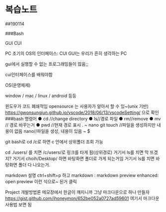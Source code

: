 복습노트
======= 

##190114

###Bash 

GUI CUI 

PC 초기의 OS의 인터페이스:
CUI
GUI는 우리가 흔히 생각하는 PC

gui에서 실행할 수 없는 프로그래밍들이 많음;;

cui인터페이스를 배워야함 

OS(운영체제)

window / mac / linux / android 등등

윈도우가 코드 폐쇄적임 
opensource 는 사용자가 알아서 할 수 있~(unix 기반)
https://gwonsungjun.github.io/vscode/2018/06/13/vscodeSetting/
으로 확인
###bash 명령어 
● cd //change directory 
● ls//경로 파일
● rm//remove 
● mv // 경로 바꾸는거
● pwd //현재 경로 표시
.
~
nano
git 
touch<filename> //파일을 생성하지만 내용이 없음
nano<filename>//파일을 생성, 내용이 있음 
~
$

git bash로 
cd /c로 하면 c 안에서 상위폴더 조회 가능

cd ./users/ 를 치면 
/c/users/로 링크를 타게 됨(상위경로)
거기서 ls를 치면 막 뜨겠지?
거기서 choih/Desktop/ 하면 바탕화면 폴더로 가게 되는거임 
거기서 ls를 치면 바탕화면 폴더 다 나오는거.

markdown 설명 
ctrl+shift+p 하고
markdown : markdown preview enhanced: open preview 이런 식으로~ 된거 클릭 

Project 개발방법론 
메모장에서 한글이 꺠지니까 그냥 마크다운으로 하나 만들자 
https://gist.github.com/ihoneymon/652be052a0727ad59601
여기서 마크다운 사용법 보면 됨 



